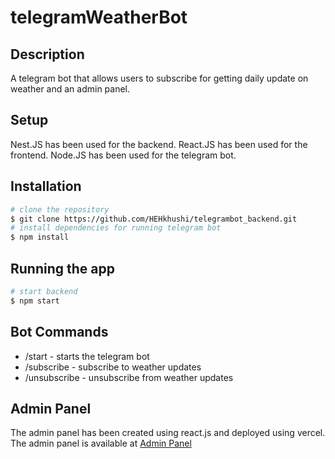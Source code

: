 # telegramWeatherBot

## Description

A telegram bot that allows users to subscribe for getting daily update on weather and an admin panel.
## Setup

Nest.JS has been used for the backend.
React.JS has been used for the frontend.
Node.JS has been used for the telegram bot.


## Installation
```bash
# clone the repository
$ git clone https://github.com/HEHkhushi/telegrambot_backend.git
# install dependencies for running telegram bot
$ npm install
```

## Running the app

```bash
# start backend
$ npm start
```


## Bot Commands

- /start - starts the telegram bot 
- /subscribe - subscribe to weather updates
- /unsubscribe - unsubscribe from weather updates


## Admin Panel 

The admin panel has been created using react.js and deployed using vercel.
The admin panel is available at [Admin Panel](https://telegrambot-client.vercel.app/)

